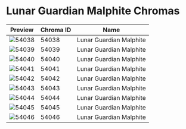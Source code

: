 # Lunar Guardian Malphite Chromas

| Preview | Chroma ID | Name |
|---------|-----------|------|
| ![54038](https://raw.communitydragon.org/latest/plugins/rcp-be-lol-game-data/global/default/v1/champion-chroma-images/54/54038.png) | 54038 | Lunar Guardian Malphite |
| ![54039](https://raw.communitydragon.org/latest/plugins/rcp-be-lol-game-data/global/default/v1/champion-chroma-images/54/54039.png) | 54039 | Lunar Guardian Malphite |
| ![54040](https://raw.communitydragon.org/latest/plugins/rcp-be-lol-game-data/global/default/v1/champion-chroma-images/54/54040.png) | 54040 | Lunar Guardian Malphite |
| ![54041](https://raw.communitydragon.org/latest/plugins/rcp-be-lol-game-data/global/default/v1/champion-chroma-images/54/54041.png) | 54041 | Lunar Guardian Malphite |
| ![54042](https://raw.communitydragon.org/latest/plugins/rcp-be-lol-game-data/global/default/v1/champion-chroma-images/54/54042.png) | 54042 | Lunar Guardian Malphite |
| ![54043](https://raw.communitydragon.org/latest/plugins/rcp-be-lol-game-data/global/default/v1/champion-chroma-images/54/54043.png) | 54043 | Lunar Guardian Malphite |
| ![54044](https://raw.communitydragon.org/latest/plugins/rcp-be-lol-game-data/global/default/v1/champion-chroma-images/54/54044.png) | 54044 | Lunar Guardian Malphite |
| ![54045](https://raw.communitydragon.org/latest/plugins/rcp-be-lol-game-data/global/default/v1/champion-chroma-images/54/54045.png) | 54045 | Lunar Guardian Malphite |
| ![54046](https://raw.communitydragon.org/latest/plugins/rcp-be-lol-game-data/global/default/v1/champion-chroma-images/54/54046.png) | 54046 | Lunar Guardian Malphite |